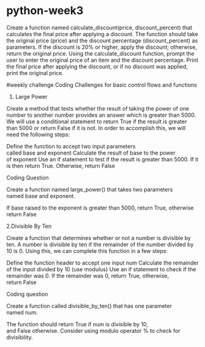 # python-week3
Create a function named calculate_discount(price, discount_percent) that calculates the final price after applying a discount. The function should take the original price (price) and the discount percentage (discount_percent) as parameters. If the discount is 20% or higher, apply the discount; otherwise, return the original price.
Using the calculate_discount function, prompt the user to enter the original price of an item and the discount percentage. Print the final price after applying the discount, or if no discount was applied, print the original price.

#weekly challenge
Coding Challenges for basic control flows and functions




1. Large Power

Create a method that tests whether the result of taking the power of one number to another number provides an answer which is greater than 5000. We will use a conditional statement to return True if the result is greater than 5000 or return False if it is not. In order to accomplish this, we will need the following steps:

Define the function to accept two input parameters called base and exponent
Calculate the result of base to the power of exponent
Use an if statement to test if the result is greater than 5000. If it is then return True. Otherwise, return False




Coding Question

Create a function named large_power() that takes two parameters named base and exponent.

If base raised to the exponent is greater than 5000, return True, otherwise return False







2.Divisible By Ten

Create a function that determines whether or not a number is divisible by ten. A number is divisible by ten if the remainder of the number divided by 10 is 0. Using this, we can complete this function in a few steps:

Define the function header to accept one input num
Calculate the remainder of the input divided by 10 (use modulus)
Use an if statement to check if the remainder was 0. If the remainder was 0, return True, otherwise, return False




Coding question

Create a function called divisible_by_ten() that has one parameter named num.

The function should return True if num is divisible by 10, and False otherwise. Consider using modulo operator % to check for divisibility.